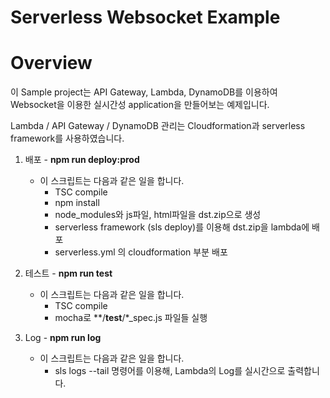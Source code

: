 # Serverless Websocket Example

# Overview
이 Sample project는 API Gateway, Lambda, DynamoDB를 이용하여 Websocket을 이용한 실시간성 application을 만들어보는 예제입니다.

Lambda / API Gateway / DynamoDB 관리는 Cloudformation과 serverless framework를 사용하였습니다.


1. 배포 - **npm run deploy:prod** 
    - 이 스크립트는 다음과 같은 일을 합니다.  
      - TSC compile 
      - npm install
      - node_modules와 js파일, html파일을 dst.zip으로 생성
      - serverless framework (sls deploy)를 이용해 dst.zip을 lambda에 배포
      - serverless.yml 의 cloudformation 부분 배포

2. 테스트 - **npm run test** 
    - 이 스크립트는 다음과 같은 일을 합니다.  
      - TSC compile 
      - mocha로 \*\*/__test__/\*_spec.js 파일들 실행

3. Log - **npm run log**
    - 이 스크립트는 다음과 같은 일을 합니다.  
      - sls logs --tail 명령어를 이용해, Lambda의 Log를 실시간으로 출력합니다.
      
